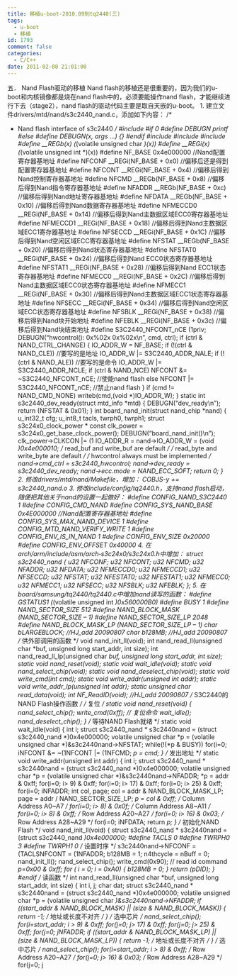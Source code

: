 ```yaml
---
title: 移植u-boot-2010.09到tq2440(三)
tags:
  - u-boot
  - 移植
id: 1793
comment: false
categories:
  - C/C++
date: 2011-02-08 21:01:00
---
```


五．  Nand Flash驱动的移植
Nand flash的移植还是很重要的，因为我们的u-boot和内核镜像都是烧在nand flash中的，必须要能操作nand flash，才能继续进行下去（stage2），nand flash的驱动代码主要是取自天嵌的u-boot。
1\.      建立文件drivers/mtd/nand/s3c2440_nand.c，添加如下内容：
/*
* Nand flash interface of s3c2440
*/
#include
#if 0
#define DEBUGN    printf
#else
#define DEBUGN(x, args …) {}
#endif
#include
#include
#include
#define __REGb(x)    (*(volatile unsigned char *)(x))
#define __REGi(x)    (*(volatile unsigned int *)(x))
#define NF_BASE  0x4e000000             //Nand配置寄存器基地址
#define NFCONF   __REGi(NF_BASE + 0x0)  //偏移后还是得到配置寄存器基地址
#define NFCONT   __REGi(NF_BASE + 0x4)  //偏移后得到Nand控制寄存器基地址
#define NFCMD    __REGb(NF_BASE + 0x8)  //偏移后得到Nand指令寄存器基地址
#define NFADDR   __REGb(NF_BASE + 0xc)  //偏移后得到Nand地址寄存器基地址
#define NFDATA   __REGb(NF_BASE + 0x10) //偏移后得到Nand数据寄存器基地址
#define NFMECCD0 __REGi(NF_BASE + 0x14) //偏移后得到Nand主数据区域ECC0寄存器基地址
#define NFMECCD1 __REGi(NF_BASE + 0x18) //偏移后得到Nand主数据区域ECC1寄存器基地址
#define NFSECCD  __REGi(NF_BASE + 0x1C) //偏移后得到Nand空闲区域ECC寄存器基地址
#define NFSTAT   __REGb(NF_BASE + 0x20) //偏移后得到Nand状态寄存器基地址
#define NFSTAT0  __REGi(NF_BASE + 0x24) //偏移后得到Nand ECC0状态寄存器基地址
#define NFSTAT1  __REGi(NF_BASE + 0x28) //偏移后得到Nand ECC1状态寄存器基地址
#define NFMECC0  __REGi(NF_BASE + 0x2C) //偏移后得到Nand主数据区域ECC0状态寄存器基地址
#define NFMECC1  __REGi(NF_BASE + 0x30) //偏移后得到Nand主数据区域ECC1状态寄存器基地址
#define NFSECC   __REGi(NF_BASE + 0x34) //偏移后得到Nand空闲区域ECC状态寄存器基地址
#define NFSBLK   __REGi(NF_BASE + 0x38) //偏移后得到Nand块开始地址
#define NFEBLK   __REGi(NF_BASE + 0x3c) //偏移后得到Nand块结束地址
#define S3C2440_NFCONT_nCE  (1priv;
DEBUGN(“hwcontrol(): 0x%02x 0x%02x\n”, cmd, ctrl);
if (ctrl & NAND_CTRL_CHANGE) {
IO_ADDR_W = NF_BASE;
if (!(ctrl & NAND_CLE))                //要写的是地址
IO_ADDR_W |= S3C2440_ADDR_NALE;
if (!(ctrl & NAND_ALE))                //要写的是命令
IO_ADDR_W |= S3C2440_ADDR_NCLE;
if (ctrl & NAND_NCE)
NFCONT &= ~S3C2440_NFCONT_nCE;    //使能nand flash
else
NFCONT |= S3C2440_NFCONT_nCE;     //禁止nand flash
}
if (cmd != NAND_CMD_NONE)
writeb(cmd,(void *)IO_ADDR_W);
}
static int s3c2440_dev_ready(struct mtd_info *mtd)
{
DEBUGN(“dev_ready\n”);
return (NFSTAT & 0x01);
}
int board_nand_init(struct nand_chip *nand)
{
u_int32_t cfg;
u_int8_t tacls, twrph0, twrph1;
struct s3c24x0_clock_power * const clk_power = s3c24x0_get_base_clock_power();
DEBUGN(“board_nand_init()\n”);
clk_power->CLKCON |= (1 IO_ADDR_R = nand->IO_ADDR_W = (void *)0x4e000010;
/* read_buf and write_buf are default */
/* read_byte and write_byte are default */
/* hwcontrol always must be implemented */
nand->cmd_ctrl = s3c2440_hwcontrol;
nand->dev_ready = s3c2440_dev_ready;
nand->ecc.mode = NAND_ECC_SOFT;
return 0;
}
2\.      修改drivers/mtd/nand/Makefile，增加：
COBJS-y += s3c2440_nand.o
3\.      修改include/config/tq2440.h，支持nand flash启动，随便把其他关于nand的设置一起做好：
#define CONFIG_NAND_S3C2440 1
#define CONFIG_CMD_NAND
#define CONFIG_SYS_NAND_BASE  0x4E000000 //Nand配置寄存器基地址
#define CONFIG_SYS_MAX_NAND_DEVICE      1
#define CONFIG_MTD_NAND_VERIFY_WRITE    1
#define CONFIG_ENV_IS_IN_NAND   1
#define CONFIG_ENV_SIZE                 0x20000
#define CONFIG_ENV_OFFSET               0x40000
4\.      在arch/arm/include/asm/arch‐s3c24x0/s3c24x0.h中增加：
struct s3c2440_nand {
u32 NFCONF;
u32 NFCONT;
u32 NFCMD;
u32 NFADDR;
u32 NFDATA;
u32 NFMECCD0;
u32 NFMECCD1;
u32 NFSECCD;
u32 NFSTAT;
u32 NFESTAT0;
u32 NFESTAT1;
u32 NFMECC0;
u32 NFMECC1;
u32 NFSECC;
u32 NFSBLK;
u32 NFEBLK;
};
5\.      在board/samsung/tq2440/tq2440.c中增加nand读写的函数：
#define GSTATUS1        (*(volatile unsigned int *)0x560000B0)
#define BUSY            1
#define NAND_SECTOR_SIZE        512
#define NAND_BLOCK_MASK (NAND_SECTOR_SIZE – 1)
#define NAND_SECTOR_SIZE_LP     2048
#define NAND_BLOCK_MASK_LP      (NAND_SECTOR_SIZE_LP – 1)
char bLARGEBLOCK;                       //HJ_add 20090807
char b128MB;                            //HJ_add 20090807
/* 供外部调用的函数 */
void nand_init_ll(void);
int nand_read_ll(unsigned char *buf, unsigned long start_addr, int size);
int nand_read_ll_lp(unsigned char *buf, unsigned long start_addr, int size);
static void nand_reset(void);
static void wait_idle(void);
static void nand_select_chip(void);
static void nand_deselect_chip(void);
static void write_cmd(int cmd);
static void write_addr(unsigned int addr);
static void write_addr_lp(unsigned int addr);
static unsigned char read_data(void);
int NF_ReadID(void);                            //HJ_add 20090807
/* S3C2440的NAND Flash操作函数 */
/* 复位 */
static void nand_reset(void)
{
nand_select_chip();
write_cmd(0xff);  // 复位命令
wait_idle();
nand_deselect_chip();
}
/* 等待NAND Flash就绪 */
static void wait_idle(void)
{
int i;
struct s3c2440_nand * s3c2440nand = (struct s3c2440_nand *)0x4e000000;
volatile unsigned char *p = (volatile unsigned char *)&s3c2440nand->NFSTAT;
while(!(*p & BUSY))
for(i=0; iNFCONT &= ~(1NFCONT |= (1NFCMD;
*p = cmd;
}
/* 发出地址 */
static void write_addr(unsigned int addr)
{
int i;
struct s3c2440_nand * s3c2440nand = (struct s3c2440_nand *)0x4e000000;
volatile unsigned char *p = (volatile unsigned char *)&s3c2440nand->NFADDR;
*p = addr & 0xff;
for(i=0; i> 9) & 0xff;
for(i=0; i> 17) & 0xff;
for(i=0; i> 25) & 0xff;
for(i=0; iNFADDR;
int col, page;
col = addr & NAND_BLOCK_MASK_LP;
page = addr / NAND_SECTOR_SIZE_LP;
*p = col & 0xff;                        /* Column Address A0~A7 */
for(i=0; i> 8) & 0x0f;          /* Column Address A8~A11 */
for(i=0; i> 8) & 0xff;  /* Row Address A20~A27 */
for(i=0; i> 16) & 0x03; /* Row Address A28~A29 */
for(i=0; iNFDATA;
return *p;
}
/* 初始化NAND Flash */
void nand_init_ll(void)
{
struct s3c2440_nand * s3c2440nand = (struct s3c2440_nand *)0x4e000000;
#define TACLS   0
#define TWRPH0  3
#define TWRPH1  0
/* 设置时序 */
s3c2440nand->NFCONF = (TACLSNFCONT = (1NFADDR;
b128MB = 1;
n4thcycle = nBuff = 0;
nand_init_ll();
nand_select_chip();
write_cmd(0x90);        // read id command
*p=0x00 & 0xff;
for ( i = 0; i = 0xA0)
{
b128MB = 0;
}
return (pDID);
}
#endif
/* 读函数 */
int nand_read_ll(unsigned char *buf, unsigned long start_addr, int size)
{
int i, j;
char dat;
struct s3c2440_nand * s3c2440nand = (struct s3c2440_nand *)0x4e000000;
volatile unsigned char *p = (volatile unsigned char *)&s3c2440nand->NFADDR;
if ((start_addr & NAND_BLOCK_MASK) || (size & NAND_BLOCK_MASK))
{
return -1;    /* 地址或长度不对齐 */
}
/* 选中芯片 */
nand_select_chip();
for(i=start_addr; i > 9) & 0xff;
for(j=0; j> 17) & 0xff;
for(j=0; j> 25) & 0xff;
for(j=0; jNFADDR;
if ((start_addr & NAND_BLOCK_MASK_LP) || (size & NAND_BLOCK_MASK_LP))
{
return -1;    /* 地址或长度不对齐 */
}
/* 选中芯片 */
nand_select_chip();
for(i=start_addr; i > 8) & 0xff;                /* Row Address A20~A27 */
for(j=0; j> 16) & 0x03;         /* Row Address A28~A29 */
for(j=0; j